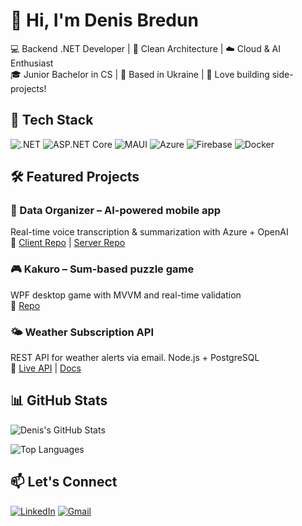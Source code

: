 # 👋 Hi, I'm Denis Bredun

💻 Backend .NET Developer | 🔐 Clean Architecture | ☁️ Cloud & AI Enthusiast  
🎓 Junior Bachelor in CS | 📍 Based in Ukraine | 🧪 Love building side-projects!

## 🚀 Tech Stack

![.NET](https://img.shields.io/badge/.NET-512BD4?style=for-the-badge&logo=dotnet&logoColor=white)
![ASP.NET Core](https://img.shields.io/badge/ASP.NET_Core-512BD4?style=for-the-badge&logo=dotnet)
![MAUI](https://img.shields.io/badge/MAUI-512BD4?style=for-the-badge&logo=.net)
![Azure](https://img.shields.io/badge/Azure-0078D4?style=for-the-badge&logo=microsoftazure)
![Firebase](https://img.shields.io/badge/Firebase-FFCA28?style=for-the-badge&logo=firebase)
![Docker](https://img.shields.io/badge/Docker-2496ED?style=for-the-badge&logo=docker&logoColor=white)

## 🛠️ Featured Projects

### 📱 Data Organizer – AI-powered mobile app  
Real-time voice transcription & summarization with Azure + OpenAI  
🔗 [Client Repo](https://github.com/Denis-Bredun/Data-Organizer) | [Server Repo](https://github.com/Denis-Bredun/Data_Organizer_Server)

### 🎮 Kakuro – Sum-based puzzle game  
WPF desktop game with MVVM and real-time validation  
🔗 [Repo](https://github.com/Denis-Bredun/Kakuro)

### 🌤️ Weather Subscription API  
REST API for weather alerts via email. Node.js + PostgreSQL  
🔗 [Live API](https://weather-subscription-api-h5i1.onrender.com) | [Docs](https://weather-subscription-api-h5i1.onrender.com/api/docs)

## 📊 GitHub Stats

![Denis's GitHub Stats](https://github-readme-stats.vercel.app/api?username=Denis-Bredun&show_icons=true&theme=tokyonight&count_private=true)

![Top Languages](https://github-readme-stats.vercel.app/api/top-langs/?username=Denis-Bredun&layout=compact&theme=tokyonight)

## 📫 Let's Connect

[![LinkedIn](https://img.shields.io/badge/LinkedIn-0077B5?style=for-the-badge&logo=linkedin)](https://linkedin.com/in/denis-bredun)
[![Gmail](https://img.shields.io/badge/Gmail-D14836?style=for-the-badge&logo=gmail&logoColor=white)](mailto:bredun.denis@gmail.com)
